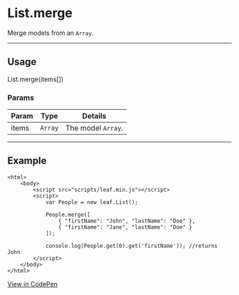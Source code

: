 # List.merge

Merge models from an `Array`.

----------------------------------------------------------------------

## Usage

List.merge(items[])

### Params

| Param           | Type          | Details                          |
| --------------- | ------------- | -------------------------------- |
| items           | `Array`       | The model `Array`.               |

----------------------------------------------------------------------

## Example

	<html>
		<body>
			<script src="scripts/leaf.min.js"></script>
			<script>
				var People = new leaf.List();

				People.merge([
					{ "firstName": "John", "lastName": "Doe" },
					{ "firstName": "Jane", "lastName": "Doe" }
				]);

				console.log(People.get(0).get('firstName')); //returns John
			</script>
		</body>
	</html>

[View in CodePen](https://codepen.io/leaf-git/pen/ALVXkg)
